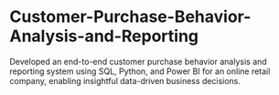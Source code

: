 # Customer-Purchase-Behavior-Analysis-and-Reporting
Developed an end-to-end customer purchase behavior analysis and reporting system using SQL, Python, and Power BI for an online retail company, enabling insightful data-driven business decisions.

